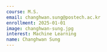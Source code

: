 ```yaml
---
course: M.S.
email: changhwan.sung@postech.ac.kr
enrollment: 2025-01-01
image: changhwan-sung.jpg
interest: Machine Learning
name: Changhwan Sung
---
```

